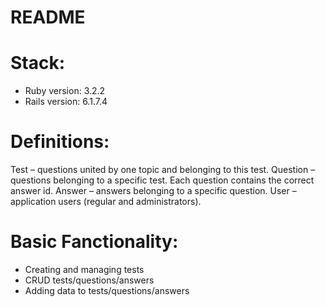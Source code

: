 # README

# Stack:
* Ruby version: 3.2.2
* Rails version: 6.1.7.4


# Definitions:
Test – questions united by one topic and belonging to this test.
Question – questions belonging to a specific test. Each question contains the correct answer id.
Answer – answers belonging to a specific question.
User – application users (regular and administrators).

# Basic Fanctionality:
 - Creating and managing tests
 - CRUD tests/questions/answers
 - Adding data to tests/questions/answers


